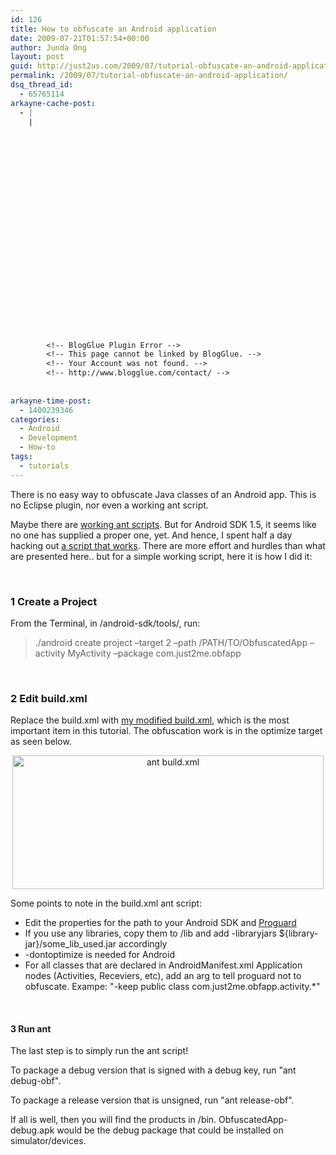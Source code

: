 ```yaml
---
id: 126
title: How to obfuscate an Android application
date: 2009-07-21T01:57:54+00:00
author: Junda Ong
layout: post
guid: http://just2us.com/2009/07/tutorial-obfuscate-an-android-application/
permalink: /2009/07/tutorial-obfuscate-an-android-application/
dsq_thread_id:
  - 65765114
arkayne-cache-post:
  - |
    |
        
        
        
        
        
        
        
        
        
        
        
        
        
        
        
        
        
        
        
        
        
        
        
        <!-- BlogGlue Plugin Error -->
        <!-- This page cannot be linked by BlogGlue. -->
        <!-- Your Account was not found. -->
        <!-- http://www.blogglue.com/contact/ -->
        
        
arkayne-time-post:
  - 1400239346
categories:
  - Android
  - Development
  - How-to
tags:
  - tutorials
---
```

There is no easy way to obfuscate Java classes of an Android app. This is no Eclipse plugin, nor even a working ant script.

Maybe there are <a href="http://code.google.com/p/zxing/source/browse/trunk/android-m3/build.xml?r=321" onclick="__gaTracker('send', 'event', 'outbound-article', 'http://code.google.com/p/zxing/source/browse/trunk/android-m3/build.xml?r=321', 'working ant scripts');">working ant scripts</a>. But for Android SDK 1.5, it seems like no one has supplied a proper one, yet. And hence, I spent half a day hacking out <a href="http://blog.just2us.com/wp-content/uploads/2009/07/build.xml" onclick="__gaTracker('send', 'event', 'outbound-article', 'http://blog.just2us.com/wp-content/uploads/2009/07/build.xml', 'a script that works');">a script that works</a>. There are more effort and hurdles than what are presented here.. but for a simple working script, here it is how I did it:

&#160;

### 1 Create a Project

From the Terminal, in /android-sdk/tools/, run:

> ./android create project &#8211;target 2 &#8211;path /PATH/TO/ObfuscatedApp &#8211;activity MyActivity &#8211;package com.just2me.obfapp

&#160;

### 2 Edit build.xml

Replace the build.xml with <a href="http://blog.just2us.com/wp-content/uploads/2009/07/build.xml" onclick="__gaTracker('send', 'event', 'outbound-article', 'http://blog.just2us.com/wp-content/uploads/2009/07/build.xml', 'my modified build.xml');">my modified build.xml</a>, which is the most important item in this tutorial. The obfuscation work is in the optimize target as seen below.

<p align="center">
  <a href="http://blog.just2us.com/wp-content/uploads/2009/07/ant-buildxml.png" onclick="__gaTracker('send', 'event', 'outbound-article', 'http://blog.just2us.com/wp-content/uploads/2009/07/ant-buildxml.png', '');"><img style="border-top-width: 0px; border-left-width: 0px; border-bottom-width: 0px; border-right-width: 0px" height="214" alt="ant build.xml" src="http://blog.just2us.com/wp-content/uploads/2009/07/ant-buildxml-thumb.png" width="498" border="0" /></a>
</p>

Some points to note in the build.xml ant script:

  * Edit the properties for the path to your Android SDK and <a href="http://proguard.sourceforge.net/" onclick="__gaTracker('send', 'event', 'outbound-article', 'http://proguard.sourceforge.net/', 'Proguard');">Proguard</a>
  * If you use any libraries, copy them to /lib and add -libraryjars ${library-jar}/some\_lib\_used.jar accordingly 
  * -dontoptimize is needed for Android
  * For all classes that are declared in AndroidManifest.xml Application nodes (Activities, Receviers, etc), add an arg to tell proguard not to obfuscate. Exampe: "-keep public class com.just2me.obfapp.activity.*" 

&#160;

#### 3 Run ant

The last step is to simply run the ant script!

To package a debug version that is signed with a debug key, run "ant debug-obf".

To package a release version that is unsigned, run "ant release-obf".

If all is well, then you will find the products in /bin. ObfuscatedApp-debug.apk would be the debug package that could be installed on simulator/devices.

<div style="font-size:0px;height:0px;line-height:0px;margin:0;padding:0;clear:both">
</div>